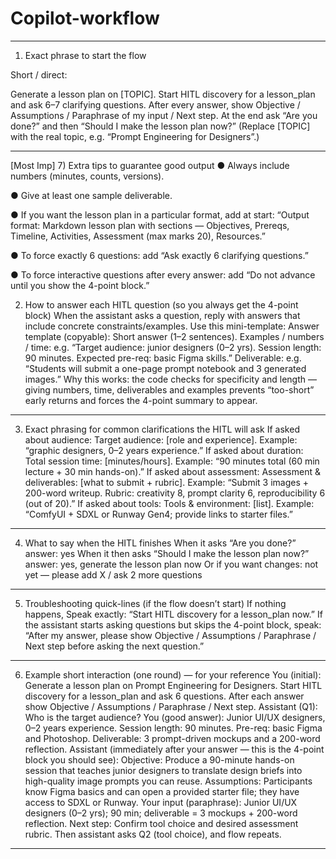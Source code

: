 # Copilot-workflow

________________________________________
1) Exact phrase to start the flow

Short / direct:

Generate a lesson plan on [TOPIC]. Start HITL discovery for a lesson_plan and ask 6–7 clarifying questions. After every answer, show Objective / Assumptions / Paraphrase of my input / Next step. At the end ask “Are you done?” and then “Should I make the lesson plan now?”
(Replace [TOPIC] with the real topic, e.g. “Prompt Engineering for Designers”.)

________________________________________
[Most Imp]
7) Extra tips to guarantee good output
●	Always include numbers (minutes, counts, versions).

●	Give at least one sample deliverable.

●	If you want the lesson plan in a particular format, add at start: “Output format: Markdown lesson plan with sections — Objectives, Prereqs, Timeline, Activities, Assessment (max marks 20), Resources.”

●	To force exactly 6 questions: add “Ask exactly 6 clarifying questions.”

●	To force interactive questions after every answer: add “Do not advance until you show the 4-point block.”




2) How to answer each HITL question (so you always get the 4-point block)
When the assistant asks a question, reply with answers that include concrete constraints/examples. Use this mini-template:
Answer template (copyable):
Short answer (1–2 sentences).
 Examples / numbers / time: e.g. “Target audience: junior designers (0–2 yrs). Session length: 90 minutes. Expected pre-req: basic Figma skills.”
 Deliverable: e.g. “Students will submit a one-page prompt notebook and 3 generated images.”
Why this works: the code checks for specificity and length — giving numbers, time, deliverables and examples prevents “too-short” early returns and forces the 4-point summary to appear.
________________________________________
3) Exact phrasing for common clarifications the HITL will ask
If asked about audience:
Target audience: [role and experience]. Example: “graphic designers, 0–2 years experience.”
If asked about duration:
Total session time: [minutes/hours]. Example: “90 minutes total (60 min lecture + 30 min hands-on).”
If asked about assessment:
Assessment & deliverables: [what to submit + rubric]. Example: “Submit 3 images + 200-word writeup. Rubric: creativity 8, prompt clarity 6, reproducibility 6 (out of 20).”
If asked about tools:
Tools & environment: [list]. Example: “ComfyUI + SDXL or Runway Gen4; provide links to starter files.”
________________________________________
4) What to say when the HITL finishes
When it asks “Are you done?” answer:
yes
When it then asks “Should I make the lesson plan now?” answer:
yes, generate the lesson plan now
Or if you want changes:
not yet — please add X / ask 2 more questions
________________________________________
5) Troubleshooting quick-lines (if the flow doesn’t start)
If nothing happens, Speak exactly:
“Start HITL discovery for a lesson_plan now.”
If the assistant starts asking questions but skips the 4-point block, speak:
“After my answer, please show Objective / Assumptions / Paraphrase / Next step before asking the next question.”
________________________________________
6) Example short interaction (one round) — for your reference
You (initial):
Generate a lesson plan on Prompt Engineering for Designers. Start HITL discovery for a lesson_plan and ask 6 questions. After each answer show Objective / Assumptions / Paraphrase / Next step.
Assistant (Q1):
Who is the target audience?
You (good answer):
Junior UI/UX designers, 0–2 years experience. Session length: 90 minutes. Pre-req: basic Figma and Photoshop. Deliverable: 3 prompt-driven mockups and a 200-word reflection.
Assistant (immediately after your answer — this is the 4-point block you should see):
Objective: Produce a 90-minute hands-on session that teaches junior designers to translate design briefs into high-quality image prompts you can reuse.
 Assumptions: Participants know Figma basics and can open a provided starter file; they have access to SDXL or Runway.
 Your input (paraphrase): Junior UI/UX designers (0–2 yrs); 90 min; deliverable = 3 mockups + 200-word reflection.
 Next step: Confirm tool choice and desired assessment rubric.
Then assistant asks Q2 (tool choice), and flow repeats.
________________________________________







